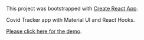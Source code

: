 
This project was bootstrapped with [Create React App](https://github.com/facebook/create-react-app).

Covid Tracker app with Material UI and React Hooks.

[Please click here for the demo](https://covid-19-tracker-992fa.web.app).

